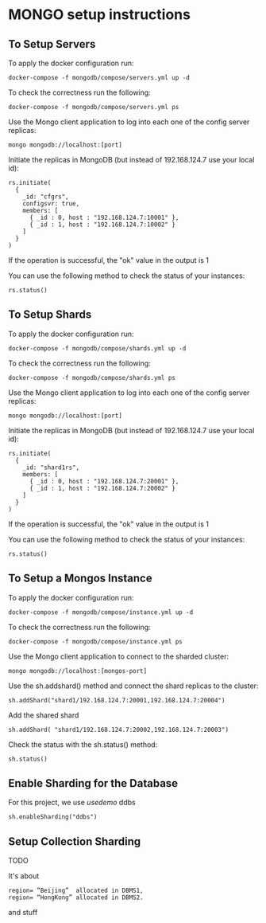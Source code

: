 # MONGO setup instructions

## To Setup Servers 
To apply the docker configuration run:
````
docker-compose -f mongodb/compose/servers.yml up -d
````

To check the correctness run the following:
````
docker-compose -f mongodb/compose/servers.yml ps
````

Use the Mongo client application to log into each one of the config server replicas:
````
mongo mongodb://localhost:[port]
````

Initiate the replicas in MongoDB (but instead of 192.168.124.7 use your local id):

````
rs.initiate(
  {
    _id: "cfgrs",
    configsvr: true,
    members: [
      { _id : 0, host : "192.168.124.7:10001" },
      { _id : 1, host : "192.168.124.7:10002" }
    ]
  }
)
````
If the operation is successful, the "ok" value in the output is 1

You can use the following method to check the status of your instances:
````
rs.status() 
````

## To Setup Shards
To apply the docker configuration run:
````
docker-compose -f mongodb/compose/shards.yml up -d
````

To check the correctness run the following:
````
docker-compose -f mongodb/compose/shards.yml ps
````

Use the Mongo client application to log into each one of the config server replicas:
````
mongo mongodb://localhost:[port]
````

Initiate the replicas in MongoDB (but instead of 192.168.124.7 use your local id):

````
rs.initiate(
  {
    _id: "shard1rs",
    members: [
      { _id : 0, host : "192.168.124.7:20001" },
      { _id : 1, host : "192.168.124.7:20002" }
    ]
  }
)
````
If the operation is successful, the "ok" value in the output is 1

You can use the following method to check the status of your instances:
````
rs.status() 
````

## To Setup a Mongos Instance

To apply the docker configuration run:
````
docker-compose -f mongodb/compose/instance.yml up -d
````

To check the correctness run the following:
````
docker-compose -f mongodb/compose/instance.yml ps
````

Use the Mongo client application to connect to the sharded cluster:
````
mongo mongodb://localhost:[mongos-port]
````

Use the sh.addshard() method and connect the shard replicas to the cluster:

````
sh.addShard("shard1/192.168.124.7:20001,192.168.124.7:20004")
````

Add the shared shard
````
sh.addShard( "shard1/192.168.124.7:20002,192.168.124.7:20003")
````

Check the status with the sh.status() method:

````
sh.status() 
````

##  Enable Sharding for the Database

For this project, we use $use demo$ ddbs
````
sh.enableSharding("ddbs") 
````

## Setup Collection Sharding

TODO

It's about 
````
region= ”Beijing”  allocated in DBMS1,       
region= “HongKong” allocated in DBMS2.
````
 
and stuff